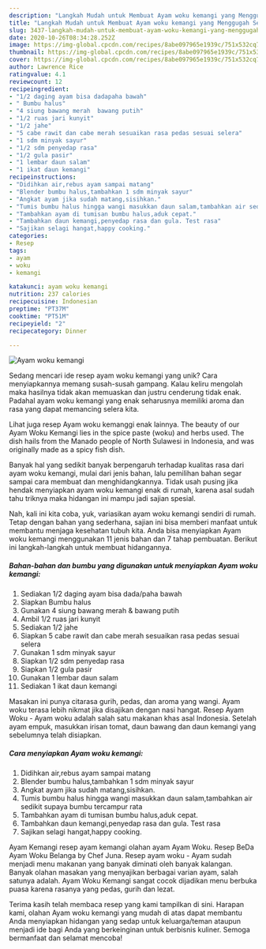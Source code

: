 ```yaml
---
description: "Langkah Mudah untuk Membuat Ayam woku kemangi yang Menggugah Selera"
title: "Langkah Mudah untuk Membuat Ayam woku kemangi yang Menggugah Selera"
slug: 3437-langkah-mudah-untuk-membuat-ayam-woku-kemangi-yang-menggugah-selera
date: 2020-10-26T08:34:28.252Z
image: https://img-global.cpcdn.com/recipes/8abe097965e1939c/751x532cq70/ayam-woku-kemangi-foto-resep-utama.jpg
thumbnail: https://img-global.cpcdn.com/recipes/8abe097965e1939c/751x532cq70/ayam-woku-kemangi-foto-resep-utama.jpg
cover: https://img-global.cpcdn.com/recipes/8abe097965e1939c/751x532cq70/ayam-woku-kemangi-foto-resep-utama.jpg
author: Lawrence Rice
ratingvalue: 4.1
reviewcount: 12
recipeingredient:
- "1/2 daging ayam bisa dadapaha bawah"
- " Bumbu halus"
- "4 siung bawang merah  bawang putih"
- "1/2 ruas jari kunyit"
- "1/2 jahe"
- "5 cabe rawit dan cabe merah sesuaikan rasa pedas sesuai selera"
- "1 sdm minyak sayur"
- "1/2 sdm penyedap rasa"
- "1/2 gula pasir"
- "1 lembar daun salam"
- "1 ikat daun kemangi"
recipeinstructions:
- "Didihkan air,rebus ayam sampai matang"
- "Blender bumbu halus,tambahkan 1 sdm minyak sayur"
- "Angkat ayam jika sudah matang,sisihkan."
- "Tumis bumbu halus hingga wangi masukkan daun salam,tambahkan air sedikit supaya bumbu tercampur rata"
- "Tambahkan ayam di tumisan bumbu halus,aduk cepat."
- "Tambahkan daun kemangi,penyedap rasa dan gula. Test rasa"
- "Sajikan selagi hangat,happy cooking."
categories:
- Resep
tags:
- ayam
- woku
- kemangi

katakunci: ayam woku kemangi 
nutrition: 237 calories
recipecuisine: Indonesian
preptime: "PT37M"
cooktime: "PT51M"
recipeyield: "2"
recipecategory: Dinner

---
```



![Ayam woku kemangi](https://img-global.cpcdn.com/recipes/8abe097965e1939c/751x532cq70/ayam-woku-kemangi-foto-resep-utama.jpg)

Sedang mencari ide resep ayam woku kemangi yang unik? Cara menyiapkannya memang susah-susah gampang. Kalau keliru mengolah maka hasilnya tidak akan memuaskan dan justru cenderung tidak enak. Padahal ayam woku kemangi yang enak seharusnya memiliki aroma dan rasa yang dapat memancing selera kita.

Lihat juga resep Ayam woku kemanggi enak lainnya. The beauty of our Ayam Woku Kemangi lies in the spice paste (woku) and herbs used. The dish hails from the Manado people of North Sulawesi in Indonesia, and was originally made as a spicy fish dish.

Banyak hal yang sedikit banyak berpengaruh terhadap kualitas rasa dari ayam woku kemangi, mulai dari jenis bahan, lalu pemilihan bahan segar sampai cara membuat dan menghidangkannya. Tidak usah pusing jika hendak menyiapkan ayam woku kemangi enak di rumah, karena asal sudah tahu triknya maka hidangan ini mampu jadi sajian spesial.


Nah, kali ini kita coba, yuk, variasikan ayam woku kemangi sendiri di rumah. Tetap dengan bahan yang sederhana, sajian ini bisa memberi manfaat untuk membantu menjaga kesehatan tubuh kita. Anda bisa menyiapkan Ayam woku kemangi menggunakan 11 jenis bahan dan 7 tahap pembuatan. Berikut ini langkah-langkah untuk membuat hidangannya.

<!--inarticleads1-->

##### Bahan-bahan dan bumbu yang digunakan untuk menyiapkan Ayam woku kemangi:

1. Sediakan 1/2 daging ayam bisa dada/paha bawah
1. Siapkan  Bumbu halus
1. Gunakan 4 siung bawang merah &amp; bawang putih
1. Ambil 1/2 ruas jari kunyit
1. Sediakan 1/2 jahe
1. Siapkan 5 cabe rawit dan cabe merah sesuaikan rasa pedas sesuai selera
1. Gunakan 1 sdm minyak sayur
1. Siapkan 1/2 sdm penyedap rasa
1. Siapkan 1/2 gula pasir
1. Gunakan 1 lembar daun salam
1. Sediakan 1 ikat daun kemangi


Masakan ini punya citarasa gurih, pedas, dan aroma yang wangi. Ayam woku terasa lebih nikmat jika disajikan dengan nasi hangat. Resep Ayam Woku - Ayam woku adalah salah satu makanan khas asal Indonesia. Setelah ayam empuk, masukkan irisan tomat, daun bawang dan daun kemangi yang sebelumnya telah disiapkan. 

<!--inarticleads2-->

##### Cara menyiapkan Ayam woku kemangi:

1. Didihkan air,rebus ayam sampai matang
1. Blender bumbu halus,tambahkan 1 sdm minyak sayur
1. Angkat ayam jika sudah matang,sisihkan.
1. Tumis bumbu halus hingga wangi masukkan daun salam,tambahkan air sedikit supaya bumbu tercampur rata
1. Tambahkan ayam di tumisan bumbu halus,aduk cepat.
1. Tambahkan daun kemangi,penyedap rasa dan gula. Test rasa
1. Sajikan selagi hangat,happy cooking.


Ayam Kemangi resep ayam kemangi olahan ayam Ayam Woku. Resep BeDa Ayam Woku Belanga by Chef Juna. Resep ayam woku - Ayam sudah menjadi menu makanan yang banyak diminati oleh banyak kalangan. Banyak olahan masakan yang menyajikan berbagai varian ayam, salah satunya adalah. Ayam Woku Kemangi sangat cocok dijadikan menu berbuka puasa karena rasanya yang pedas, gurih dan lezat. 

Terima kasih telah membaca resep yang kami tampilkan di sini. Harapan kami, olahan Ayam woku kemangi yang mudah di atas dapat membantu Anda menyiapkan hidangan yang sedap untuk keluarga/teman ataupun menjadi ide bagi Anda yang berkeinginan untuk berbisnis kuliner. Semoga bermanfaat dan selamat mencoba!
